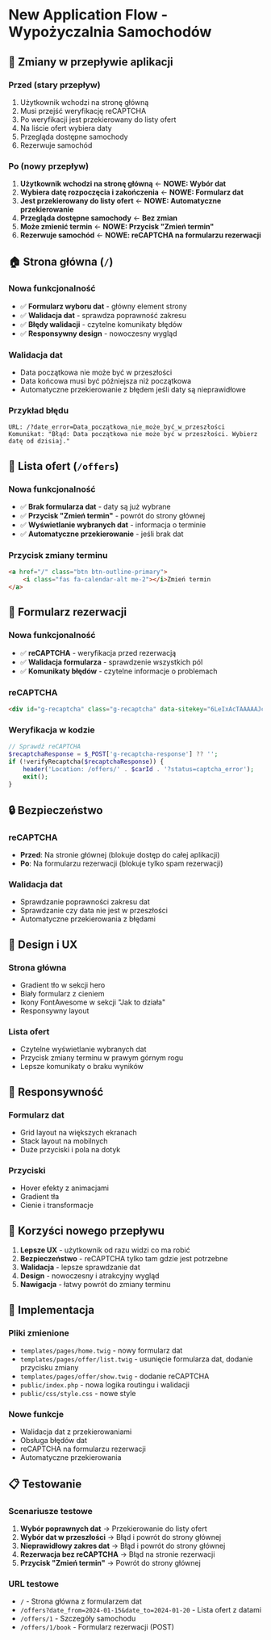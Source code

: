 # New Application Flow - Wypożyczalnia Samochodów

## 🔄 **Zmiany w przepływie aplikacji**

### **Przed (stary przepływ)**
1. Użytkownik wchodzi na stronę główną
2. Musi przejść weryfikację reCAPTCHA
3. Po weryfikacji jest przekierowany do listy ofert
4. Na liście ofert wybiera daty
5. Przegląda dostępne samochody
6. Rezerwuje samochód

### **Po (nowy przepływ)**
1. **Użytkownik wchodzi na stronę główną** ← **NOWE: Wybór dat**
2. **Wybiera datę rozpoczęcia i zakończenia** ← **NOWE: Formularz dat**
3. **Jest przekierowany do listy ofert** ← **NOWE: Automatyczne przekierowanie**
4. **Przegląda dostępne samochody** ← **Bez zmian**
5. **Może zmienić termin** ← **NOWE: Przycisk "Zmień termin"**
6. **Rezerwuje samochód** ← **NOWE: reCAPTCHA na formularzu rezerwacji**

## 🏠 **Strona główna (`/`)**

### **Nowa funkcjonalność**
- ✅ **Formularz wyboru dat** - główny element strony
- ✅ **Walidacja dat** - sprawdza poprawność zakresu
- ✅ **Błędy walidacji** - czytelne komunikaty błędów
- ✅ **Responsywny design** - nowoczesny wygląd

### **Walidacja dat**
- Data początkowa nie może być w przeszłości
- Data końcowa musi być późniejsza niż początkowa
- Automatyczne przekierowanie z błędem jeśli daty są nieprawidłowe

### **Przykład błędu**
```
URL: /?date_error=Data_początkowa_nie_może_być_w_przeszłości
Komunikat: "Błąd: Data początkowa nie może być w przeszłości. Wybierz datę od dzisiaj."
```

## 🚗 **Lista ofert (`/offers`)**

### **Nowa funkcjonalność**
- ✅ **Brak formularza dat** - daty są już wybrane
- ✅ **Przycisk "Zmień termin"** - powrót do strony głównej
- ✅ **Wyświetlanie wybranych dat** - informacja o terminie
- ✅ **Automatyczne przekierowanie** - jeśli brak dat

### **Przycisk zmiany terminu**
```html
<a href="/" class="btn btn-outline-primary">
    <i class="fas fa-calendar-alt me-2"></i>Zmień termin
</a>
```

## 📝 **Formularz rezerwacji**

### **Nowa funkcjonalność**
- ✅ **reCAPTCHA** - weryfikacja przed rezerwacją
- ✅ **Walidacja formularza** - sprawdzenie wszystkich pól
- ✅ **Komunikaty błędów** - czytelne informacje o problemach

### **reCAPTCHA**
```html
<div id="g-recaptcha" class="g-recaptcha" data-sitekey="6LeIxAcTAAAAAJcZVRqyHh71UMIEGNQ_MXjiZKhI"></div>
```

### **Weryfikacja w kodzie**
```php
// Sprawdź reCAPTCHA
$recaptchaResponse = $_POST['g-recaptcha-response'] ?? '';
if (!verifyRecaptcha($recaptchaResponse)) {
    header('Location: /offers/' . $carId . '?status=captcha_error');
    exit();
}
```

## 🔒 **Bezpieczeństwo**

### **reCAPTCHA**
- **Przed**: Na stronie głównej (blokuje dostęp do całej aplikacji)
- **Po**: Na formularzu rezerwacji (blokuje tylko spam rezerwacji)

### **Walidacja dat**
- Sprawdzanie poprawności zakresu dat
- Sprawdzanie czy data nie jest w przeszłości
- Automatyczne przekierowania z błędami

## 🎨 **Design i UX**

### **Strona główna**
- Gradient tło w sekcji hero
- Biały formularz z cieniem
- Ikony FontAwesome w sekcji "Jak to działa"
- Responsywny layout

### **Lista ofert**
- Czytelne wyświetlanie wybranych dat
- Przycisk zmiany terminu w prawym górnym rogu
- Lepsze komunikaty o braku wyników

## 📱 **Responsywność**

### **Formularz dat**
- Grid layout na większych ekranach
- Stack layout na mobilnych
- Duże przyciski i pola na dotyk

### **Przyciski**
- Hover efekty z animacjami
- Gradient tła
- Cienie i transformacje

## 🚀 **Korzyści nowego przepływu**

1. **Lepsze UX** - użytkownik od razu widzi co ma robić
2. **Bezpieczeństwo** - reCAPTCHA tylko tam gdzie jest potrzebne
3. **Walidacja** - lepsze sprawdzanie dat
4. **Design** - nowoczesny i atrakcyjny wygląd
5. **Nawigacja** - łatwy powrót do zmiany terminu

## 🔧 **Implementacja**

### **Pliki zmienione**
- `templates/pages/home.twig` - nowy formularz dat
- `templates/pages/offer/list.twig` - usunięcie formularza dat, dodanie przycisku zmiany
- `templates/pages/offer/show.twig` - dodanie reCAPTCHA
- `public/index.php` - nowa logika routingu i walidacji
- `public/css/style.css` - nowe style

### **Nowe funkcje**
- Walidacja dat z przekierowaniami
- Obsługa błędów dat
- reCAPTCHA na formularzu rezerwacji
- Automatyczne przekierowania

## 📋 **Testowanie**

### **Scenariusze testowe**
1. **Wybór poprawnych dat** → Przekierowanie do listy ofert
2. **Wybór dat w przeszłości** → Błąd i powrót do strony głównej
3. **Nieprawidłowy zakres dat** → Błąd i powrót do strony głównej
4. **Rezerwacja bez reCAPTCHA** → Błąd na stronie rezerwacji
5. **Przycisk "Zmień termin"** → Powrót do strony głównej

### **URL testowe**
- `/` - Strona główna z formularzem dat
- `/offers?date_from=2024-01-15&date_to=2024-01-20` - Lista ofert z datami
- `/offers/1` - Szczegóły samochodu
- `/offers/1/book` - Formularz rezerwacji (POST)
